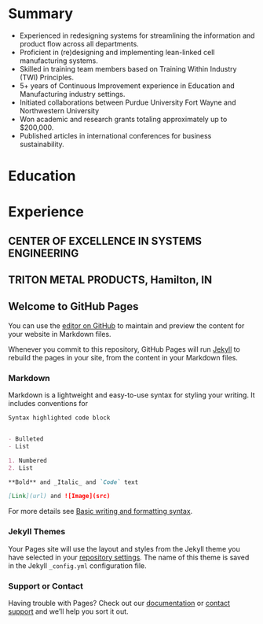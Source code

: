 # Summary

- Experienced in redesigning systems for streamlining the information and product flow across all departments.
- Proficient in (re)designing and implementing lean-linked cell manufacturing systems.
- Skilled in training team members based on Training Within Industry (TWI) Principles.
- 5+ years of Continuous Improvement experience in Education and Manufacturing industry settings.
- Initiated collaborations between Purdue University Fort Wayne and Northwestern University
- Won academic and research grants totaling approximately up to $200,000.
- Published articles in international conferences for business sustainability.


# Education

# Experience

## CENTER OF EXCELLENCE IN SYSTEMS ENGINEERING

## TRITON METAL PRODUCTS, Hamilton, IN

## Welcome to GitHub Pages

You can use the [editor on GitHub](https://github.com/shahab-systems/shahab-systems.github.io/edit/main/index.md) to maintain and preview the content for your website in Markdown files.

Whenever you commit to this repository, GitHub Pages will run [Jekyll](https://jekyllrb.com/) to rebuild the pages in your site, from the content in your Markdown files.

### Markdown

Markdown is a lightweight and easy-to-use syntax for styling your writing. It includes conventions for

```markdown
Syntax highlighted code block


- Bulleted
- List

1. Numbered
2. List

**Bold** and _Italic_ and `Code` text

[Link](url) and ![Image](src)
```

For more details see [Basic writing and formatting syntax](https://docs.github.com/en/github/writing-on-github/getting-started-with-writing-and-formatting-on-github/basic-writing-and-formatting-syntax).

### Jekyll Themes

Your Pages site will use the layout and styles from the Jekyll theme you have selected in your [repository settings](https://github.com/shahab-systems/shahab-systems.github.io/settings/pages). The name of this theme is saved in the Jekyll `_config.yml` configuration file.

### Support or Contact

Having trouble with Pages? Check out our [documentation](https://docs.github.com/categories/github-pages-basics/) or [contact support](https://support.github.com/contact) and we’ll help you sort it out.
